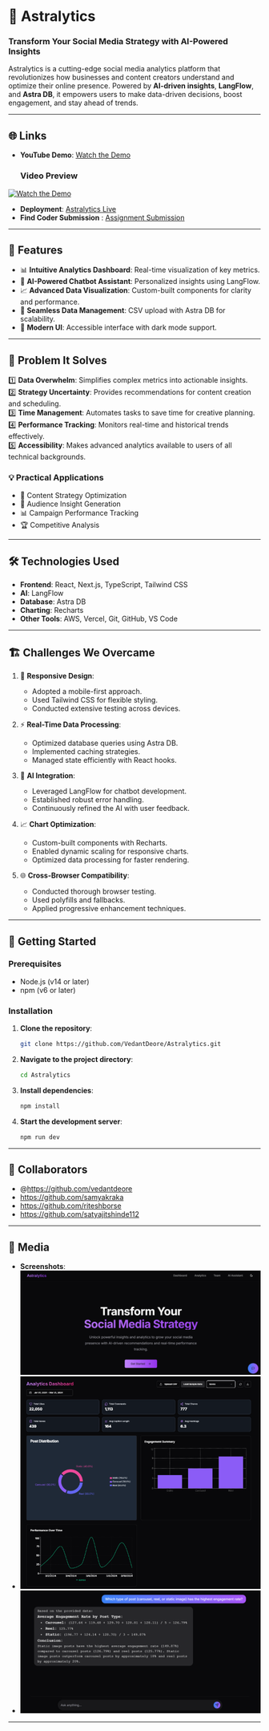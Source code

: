 # 🌟 **Astralytics**  
### Transform Your Social Media Strategy with AI-Powered Insights  

Astralytics is a cutting-edge social media analytics platform that revolutionizes how businesses and content creators understand and optimize their online presence. Powered by **AI-driven insights**, **LangFlow**, and **Astra DB**, it empowers users to make data-driven decisions, boost engagement, and stay ahead of trends.


---

## 🌐 **Links**  

- **YouTube Demo**: [Watch the Demo](https://youtu.be/th6k0cJW-vE?si=w0k4NPGLVxl2g5N_)
  ### Video Preview
[![Watch the Demo](https://img.youtube.com/vi/th6k0cJW-vE/0.jpg)](https://youtu.be/th6k0cJW-vE?si=w0k4NPGLVxl2g5N_)
- **Deployment**: [Astralytics Live](https://astralytics.vercel.app/)
- **Find Coder Submission** : [Assignment Submission](https://www.findcoder.io/projects/astralytics/678032d28015401a98a4de88)

---

## 🚀 **Features**  

- 📊 **Intuitive Analytics Dashboard**: Real-time visualization of key metrics.  
- 🤖 **AI-Powered Chatbot Assistant**: Personalized insights using LangFlow.  
- 📈 **Advanced Data Visualization**: Custom-built components for clarity and performance.  
- 📂 **Seamless Data Management**: CSV upload with Astra DB for scalability.  
- 🌙 **Modern UI**: Accessible interface with dark mode support.  

---

## 🎯 **Problem It Solves**  

1️⃣ **Data Overwhelm**: Simplifies complex metrics into actionable insights.  
2️⃣ **Strategy Uncertainty**: Provides recommendations for content creation and scheduling.  
3️⃣ **Time Management**: Automates tasks to save time for creative planning.  
4️⃣ **Performance Tracking**: Monitors real-time and historical trends effectively.  
5️⃣ **Accessibility**: Makes advanced analytics available to users of all technical backgrounds.  

### 💡 **Practical Applications**  
- 🎯 Content Strategy Optimization  
- 👥 Audience Insight Generation  
- 📊 Campaign Performance Tracking  
- 🏆 Competitive Analysis  

---

## 🛠️ **Technologies Used**  

- **Frontend**: React, Next.js, TypeScript, Tailwind CSS  
- **AI**: LangFlow  
- **Database**: Astra DB  
- **Charting**: Recharts  
- **Other Tools**: AWS, Vercel, Git, GitHub, VS Code  

---

## 🏗️ **Challenges We Overcame**  

1. 📱 **Responsive Design**:  
   - Adopted a mobile-first approach.  
   - Used Tailwind CSS for flexible styling.  
   - Conducted extensive testing across devices.  

2. ⚡ **Real-Time Data Processing**:  
   - Optimized database queries using Astra DB.  
   - Implemented caching strategies.  
   - Managed state efficiently with React hooks.  

3. 🤖 **AI Integration**:  
   - Leveraged LangFlow for chatbot development.  
   - Established robust error handling.  
   - Continuously refined the AI with user feedback.  

4. 📈 **Chart Optimization**:  
   - Custom-built components with Recharts.  
   - Enabled dynamic scaling for responsive charts.  
   - Optimized data processing for faster rendering.  

5. 🌐 **Cross-Browser Compatibility**:  
   - Conducted thorough browser testing.  
   - Used polyfills and fallbacks.  
   - Applied progressive enhancement techniques.  

---

## 🔧 **Getting Started**  

### Prerequisites  

- Node.js (v14 or later)  
- npm (v6 or later)  

### Installation  

1. **Clone the repository**:  
   ```bash
   git clone https://github.com/VedantDeore/Astralytics.git
   ```  

2. **Navigate to the project directory**:  
   ```bash
   cd Astralytics
   ```  

3. **Install dependencies**:  
   ```bash
   npm install
   ```  

4. **Start the development server**:  
   ```bash
   npm run dev
   ```  

---


## 👥 **Collaborators**  
- @https://github.com/vedantdeore
- https://github.com/samyakraka
- https://github.com/riteshborse
- https://github.com/satyajitshinde112

---

## 📸 **Media**  

- **Screenshots**: ![Screenshot](screenshots/Screenshot%202025-01-10%20100602.png)
- ![Screenshot](screenshots/Screenshot%202025-01-10%20100710.png)
- ![Screenshot](screenshots/Screenshot%202025-01-10%20100937.png)  


---

